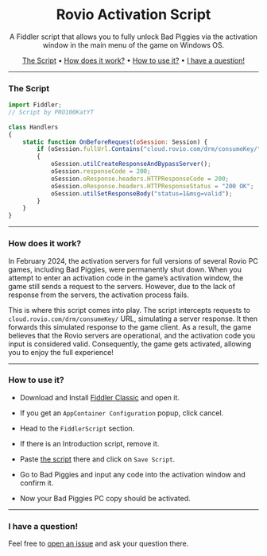 <div align="center">
<h1>Rovio Activation Script</h1>
  
A Fiddler script that allows you to fully unlock Bad Piggies via the activation window in the main menu of the game on Windows OS.

[The Script](#the-script) •
[How does it work?](#how-does-it-work) •
[How to use it?](#how-to-use-it) •
[I have a question!](#i-have-a-question)
</div>

---

### The Script
```javascript
import Fiddler;
// Script by PRO100KatYT
 
class Handlers
{
    static function OnBeforeRequest(oSession: Session) {
        if (oSession.fullUrl.Contains("cloud.rovio.com/drm/consumeKey/"))
        {
            oSession.utilCreateResponseAndBypassServer();
            oSession.responseCode = 200;
            oSession.oResponse.headers.HTTPResponseCode = 200;
            oSession.oResponse.headers.HTTPResponseStatus = "200 OK";
            oSession.utilSetResponseBody("status=1&msg=valid");
        }
    }
}
```

---

### How does it work?
In February 2024, the activation servers for full versions of several Rovio PC games, including Bad Piggies, were permanently shut down. When you attempt to enter an activation code in the game’s activation window, the game still sends a request to the servers. However, due to the lack of response from the servers, the activation process fails.

This is where this script comes into play. The script intercepts requests to `cloud.rovio.com/drm/consumeKey/` URL, simulating a server response. It then forwards this simulated response to the game client. As a result, the game believes that the Rovio servers are operational, and the activation code you input is considered valid. Consequently, the game gets activated, allowing you to enjoy the full experience!

---

### How to use it?
- Download and Install [Fiddler Classic](https://www.telerik.com/download/fiddler) and open it.

- If you get an `AppContainer Configuration` popup, click cancel.

- Head to the `FiddlerScript` section.

- If there is an Introduction script, remove it.

- Paste [the script](#the-script) there and click on `Save Script`.

- Go to Bad Piggies and input any code into the activation window and confirm it.

- Now your Bad Piggies PC copy should be activated.
---

### I have a question!
Feel free to [open an issue](https://github.com/PRO100KatYT/RovioActivationScript/issues/new "Click here if you want to open an issue.") and ask your question there.
